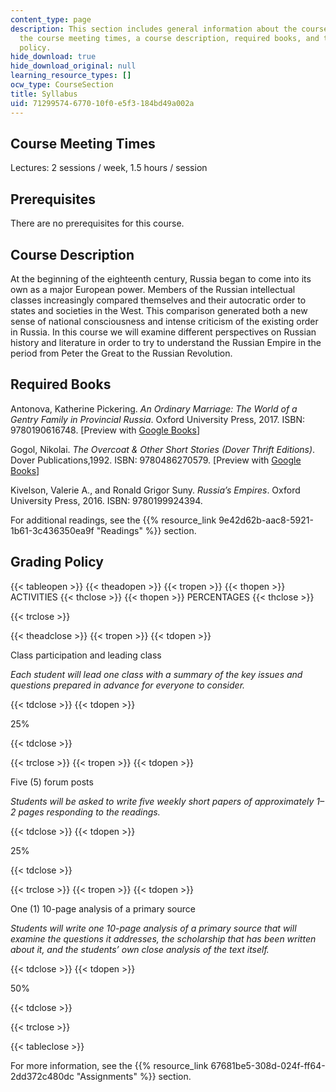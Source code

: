 ```yaml
---
content_type: page
description: This section includes general information about the course including
  the course meeting times, a course description, required books, and the grading
  policy.
hide_download: true
hide_download_original: null
learning_resource_types: []
ocw_type: CourseSection
title: Syllabus
uid: 71299574-6770-10f0-e5f3-184bd49a002a
---
```


Course Meeting Times 
---------------------

Lectures: 2 sessions / week, 1.5 hours / session

Prerequisites
-------------

There are no prerequisites for this course.

Course Description
------------------

At the beginning of the eighteenth century, Russia began to come into its own as a major European power. Members of the Russian intellectual classes increasingly compared themselves and their autocratic order to states and societies in the West. This comparison generated both a new sense of national consciousness and intense criticism of the existing order in Russia. In this course we will examine different perspectives on Russian history and literature in order to try to understand the Russian Empire in the period from Peter the Great to the Russian Revolution.

Required Books
--------------

Antonova, Katherine Pickering. _An Ordinary Marriage: The World of a Gentry Family in Provincial Russia_. Oxford University Press, 2017. ISBN: 9780190616748. \[Preview with [Google Books](https://www.google.com/books/edition/An_Ordinary_Marriage/53yuDQAAQBAJ?hl=en&gbpv=1)\]

Gogol, Nikolai. _The Overcoat & Other Short Stories (Dover Thrift Editions)_. Dover Publications,1992. ISBN: 9780486270579. \[Preview with [Google Books](https://www.google.com/books/edition/The_Overcoat_and_Other_Short_Stories/-bLCAgAAQBAJ?hl=en&gbpv=1)\]

Kivelson, Valerie A., and Ronald Grigor Suny. _Russia’s Empires_. Oxford University Press, 2016. ISBN: 9780199924394. 

For additional readings, see the {{% resource_link 9e42d62b-aac8-5921-1b61-3c436350ea9f "Readings" %}} section.

Grading Policy
--------------

{{< tableopen >}}
{{< theadopen >}}
{{< tropen >}}
{{< thopen >}}
ACTIVITIES
{{< thclose >}}
{{< thopen >}}
PERCENTAGES
{{< thclose >}}

{{< trclose >}}

{{< theadclose >}}
{{< tropen >}}
{{< tdopen >}}


Class participation and leading class

_Each student will lead one class with a summary of the key issues and questions prepared in advance for everyone to consider._


{{< tdclose >}}
{{< tdopen >}}


25%


{{< tdclose >}}

{{< trclose >}}
{{< tropen >}}
{{< tdopen >}}


Five (5) forum posts

_Students will be asked to write five weekly short papers of approximately 1–2 pages responding to the readings._


{{< tdclose >}}
{{< tdopen >}}


25%


{{< tdclose >}}

{{< trclose >}}
{{< tropen >}}
{{< tdopen >}}


One (1) 10-page analysis of a primary source

_Students will write one 10-page analysis of a primary source that will examine the questions it addresses, the scholarship that has been written about it, and the students’ own close analysis of the text itself._


{{< tdclose >}}
{{< tdopen >}}


50%


{{< tdclose >}}

{{< trclose >}}

{{< tableclose >}}

For more information, see the {{% resource_link 67681be5-308d-024f-ff64-2dd372c480dc "Assignments" %}} section.